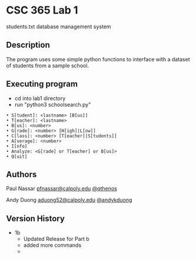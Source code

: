 # CSC 365 Lab 1

students.txt database management system

## Description

The program uses some simple python functions to interface with a dataset of students from a sample school.

## Executing program

* cd into lab1 directory
* run "python3 schoolsearch.py"
```
• S[tudent]: <lastname> [B[us]]
• T[eacher]: <lastname>
• B[us]: <number>
• G[rade]: <number> [H[igh]|L[ow]]
• C[lass]: <number> [T[eacher]|S[tudents]]
• A[verage]: <number>
• I[nfo]
• Analyze: <G[rade] or T[eacher] or B[us]>
• Q[uit]
```


## Authors

Paul Nassar <pfnassar@calpoly.edu>
[@qthenos](https://github.com/qthenos)


Andy Duong <aduong52@calpoly.edu>
[@andykduong](https://github.com/andykduong)


## Version History

* 1b
    * Updated Release for Part b
    * added more commands
    * 